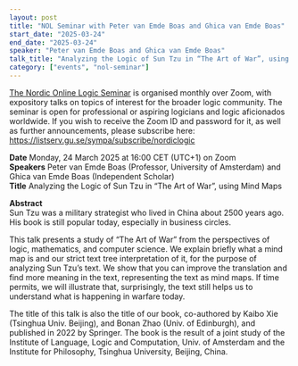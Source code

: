 ```yaml
---
layout: post
title: "NOL Seminar with Peter van Emde Boas and Ghica van Emde Boas"
start_date: "2025-03-24"
end_date: "2025-03-24"
speaker: "Peter van Emde Boas and Ghica van Emde Boas"
talk_title: "Analyzing the Logic of Sun Tzu in “The Art of War”, using Mind Maps"
category: ["events", "nol-seminar"]
---
```


[The Nordic Online Logic Seminar](/the-NOL-seminar.html)
is organised monthly over Zoom, with expository talks on topics of interest for
the broader logic community. The seminar is open for professional or aspiring
logicians and logic aficionados worldwide. If you wish to receive the Zoom ID
and password for it, as well as further announcements, please subscribe here:  
<https://listserv.gu.se/sympa/subscribe/nordiclogic>

**Date** Monday, 24 March 2025 at 16:00 CET (UTC+1) on Zoom  
**Speakers** Peter van Emde Boas (Professor, University of Amsterdam) and Ghica van Emde Boas (Independent Scholar)  
**Title** Analyzing the Logic of Sun Tzu in “The Art of War”, using Mind Maps

**Abstract**  
Sun Tzu was a military strategist who lived in China about 2500 years ago. His
book is still popular today, especially in business circles.

This talk presents a study of “The Art of War” from the perspectives of logic,
mathematics, and computer science. We explain briefly what a mind map is and our
strict text tree interpretation of it, for the purpose of analyzing Sun Tzu’s
text. We show that you can improve the translation and find more meaning in the
text, representing the text as mind maps. If time permits, we will illustrate
that, surprisingly, the text still helps us to understand what is happening in
warfare today.

The title of this talk is also the title of our book, co-authored by Kaibo Xie
(Tsinghua Univ. Beijing), and Bonan Zhao (Univ. of Edinburgh), and published in
2022 by Springer. The book is the result of a joint study of the Institute of
Language, Logic and Computation, Univ. of Amsterdam and the Institute for
Philosophy, Tsinghua University, Beijing, China.
